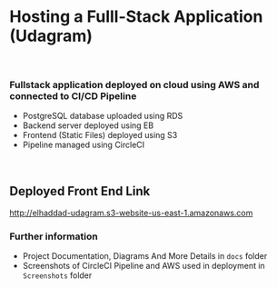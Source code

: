 # Hosting a Fulll-Stack Application (Udagram)

</br>

### Fullstack application deployed on cloud using AWS and connected to CI/CD Pipeline

- PostgreSQL database uploaded using RDS
- Backend server deployed using EB
- Frontend (Static Files) deployed using S3
- Pipeline managed using CircleCI
</br>

## Deployed Front End Link

<http://elhaddad-udagram.s3-website-us-east-1.amazonaws.com>
</br>

### Further information

- Project Documentation, Diagrams And More Details in `docs` folder
- Screenshots of CircleCI Pipeline and AWS used in deployment in `Screenshots` folder

